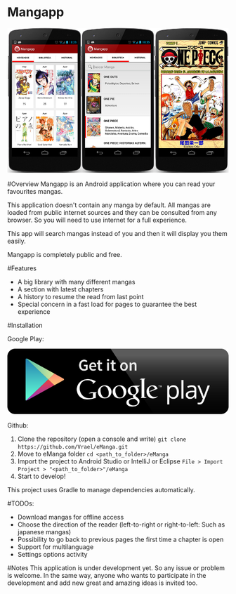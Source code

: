 Mangapp
======

![alt text](https://raw.githubusercontent.com/Vrael/eManga/master/Mangapp.png "Mangapp snapshots")

#Overview
Mangapp is an Android application where you can read your favourites mangas. 

This application doesn't contain any manga by default. All mangas are loaded from public internet sources and they can be consulted from any browser. So you will need to use internet for a full experience. 

This app will search mangas instead of you and then it will display you them easily.

Mangapp is completely public and free. 

#Features

* A big library with many different mangas
* A section with latest chapters
* A history to resume the read from last point
* Special concern in a fast load for pages to guarantee the best experience

#Installation

Google Play:

[![Mangapp](https://raw.githubusercontent.com/Vrael/eManga/master/google_play.png)](https://play.google.com/store/apps/details?id=com.emanga.emanga.app/)

Github:

1. Clone the repository (open a console and write) 
```git clone https://github.com/Vrael/eManga.git```
3. Move to eManga folder
```cd <path_to_folder>/eManga```
4. Import the project to Android Studio or IntelliJ or Eclipse 
```File > Import Project > "<path_to_folder>"/eManga```
5. Start to develop!

This project uses Gradle to manage dependencies automatically.

#TODOs:

* Download mangas for offline access
* Choose the direction of the reader (left-to-right or right-to-left: Such as japanese mangas)
* Possibility to go back to previous pages the first time a chapter is open
* Support for multilanguage
* Settings options activity

#Notes
This application is under development yet. So any issue or problem is welcome. In the same way, anyone who wants to participate in the development and add new great and amazing ideas is invited too.

